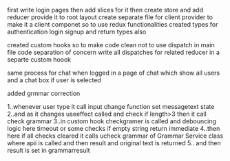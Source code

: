 first write login pages then add slices for it
then create store and add reducer 
provide it to root layout
create separate file for client provider to make it a client componet so to use redux functionalities
created types for authentication login signup and return types also 



created custom hooks so to make code clean not to use  dispatch in main file code separation of concern 
write all dispatches for related reducer in a separte custom hoook

same process for chat 
when logged in a page of chat which show all users and a chat box if user is selected



added grmmar correction 

1..whenever  user type it call input change function set messagetext state 
2..and as it changes useeffect called and check if length>3 then it call check grammar
3..in custom hook checkgramer is called and debouncing logic here timeout or some checks if empty string return immediate
4..then here if all checks cleared it calls ucheck grammar of Grammar Service class where apii is called and then result and original text is returned
5.. and then result is set in grammarresult 